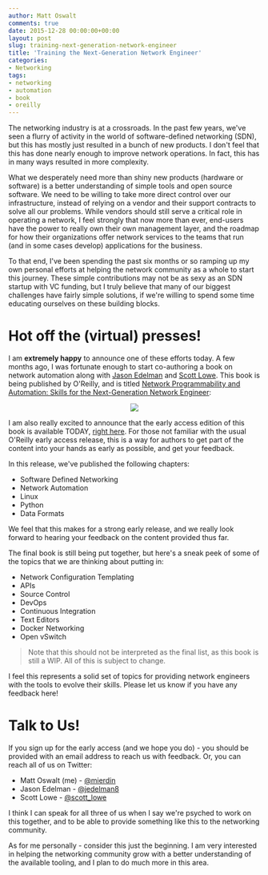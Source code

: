```yaml
---
author: Matt Oswalt
comments: true
date: 2015-12-28 00:00:00+00:00
layout: post
slug: training-next-generation-network-engineer
title: 'Training the Next-Generation Network Engineer'
categories:
- Networking
tags:
- networking
- automation
- book
- oreilly
---
```


The networking industry is at a crossroads. In the past few years, we've seen a flurry of activity in the world of software-defined networking (SDN), but this has mostly just resulted in a bunch of new products. I don't feel that this has done nearly enough to improve network operations. In fact, this has in many ways resulted in more complexity.

What we desperately need more than shiny new products (hardware or software) is a better understanding of simple tools and open source software. We need to be willing to take more direct control over our infrastructure, instead of relying on a vendor and their support contracts to solve all our problems. While vendors should still serve a critical role in operating a network, I feel strongly that now more than ever, end-users have the power to really own their own management layer, and the roadmap for how their organizations offer network services to the teams that run (and in some cases develop) applications for the business.

To that end, I've been spending the past six months or so ramping up my own personal efforts at helping the network community as a whole to start this journey. These simple contributions may not be as sexy as an SDN startup with VC funding, but I truly believe that many of our biggest challenges have fairly simple solutions, if we're willing to spend some time educating ourselves on these building blocks.

# Hot off the (virtual) presses!

I am **extremely happy** to announce one of these efforts today. A few months ago, I was fortunate enough to start co-authoring a book on network automation along with [Jason Edelman](https://twitter.com/jedelman8) and [Scott Lowe](https://twitter.com/scott_lowe). This book is being published by O'Reilly, and is titled [Network Programmability and Automation: Skills for the Next-Generation Network Engineer](http://shop.oreilly.com/product/0636920042082.do):

<div style="text-align:center;">
<a href="http://akamaicovers.oreilly.com/images/0636920042082/rc_lrg.jpg"><img src="http://akamaicovers.oreilly.com/images/0636920042082/rc_lrg.jpg"></a>
</div>

I am also really excited to announce that the early access edition of this book is available TODAY, [right here](http://shop.oreilly.com/product/0636920042082.do). For those not familiar with the usual O'Reilly early access release, this is a way for authors to get part of the content into your hands as early as possible, and get your feedback.

In this release, we've published the following chapters:

- Software Defined Networking
- Network Automation
- Linux
- Python
- Data Formats

We feel that this makes for a strong early release, and we really look forward to hearing your feedback on the content provided thus far.

The final book is still being put together, but here's a sneak peek of some of the topics that we are thinking about putting in:

- Network Configuration Templating
- APIs
- Source Control
- DevOps
- Continuous Integration
- Text Editors
- Docker Networking
- Open vSwitch

> Note that this should not be interpreted as the final list, as this book is still a WIP. All of this is subject to change.

I feel this represents a solid set of topics for providing network engineers with the tools to evolve their skills. Please let us know if you have any feedback here!

# Talk to Us!

If you sign up for the early access (and we hope you do) - you should be provided with an email address to reach us with feedback. Or, you can reach all of us on Twitter:

- Matt Oswalt (me) - [@mierdin](https://twitter.com/mierdin)
- Jason Edelman - [@jedelman8](https://twitter.com/jedelman8)
- Scott Lowe - [@scott_lowe](https://twitter.com/scott_lowe)

I think I can speak for all three of us when I say we're psyched to work on this together, and to be able to provide something like this to the networking community.

As for me personally - consider this just the beginning. I am very interested in helping the networking community grow with a better understanding of the available tooling, and I plan to do much more in this area.
